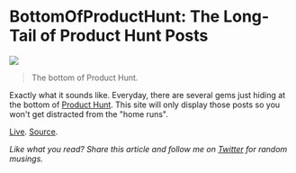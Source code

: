 

# BottomOfProductHunt: The Long-Tail of Product Hunt Posts

![](https://raw.githubusercontent.com/lambtron/bottomofproducthunt/master/client/img/screenshot.png)

> The bottom of Product Hunt.

Exactly what it sounds like. Everyday, there are several gems just hiding at the bottom of [Product Hunt](https://www.producthunt.com). This site will only display those posts so you won't get distracted from the "home runs".

[Live](http://www.bottomofproducthunt.com). [Source](https://www.github.com/lambtron/bottomofproducthunt).

*Like what you read? Share this article and follow me on [Twitter](http://www.twitter.com/andyjiang) for random musings.*